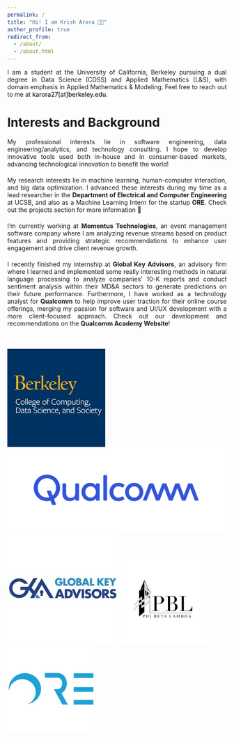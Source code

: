 ```yaml
---
permalink: /
title: "Hi! I am Krish Arora 👋🏼"
author_profile: true
redirect_from: 
  - /about/
  - /about.html
---
```

<div style="text-align: justify; margin-bottom: 20px;">
I am a student at the University of California, Berkeley pursuing a dual degree in Data Science (CDSS) and Applied Mathematics (L&S), with domain emphasis in Applied Mathematics & Modeling. Feel free to reach out to me at 
<a href="mailto:karora27@berkeley.edu" style="text-decoration: none; color: inherit; font-weight: 550;">karora27[at]berkeley.edu</a>.
</div>

Interests and Background
======


<div style="text-align: justify; margin-bottom: 20px;">
    My professional interests lie in software engineering, data engineering/analytics, and technology consulting. I hope to develop innovative tools used both in-house and in consumer-based markets, advancing technological innovation to benefit the world!
</div>

<div style="text-align: justify; margin-bottom: 20px;">
    My research interests lie in machine learning, human-computer interaction, and big data optimization. I advanced these interests during my time as a lead researcher in the <a href="https://www.ece.ucsb.edu/" style="text-decoration: none; color: inherit; font-weight: bold;">Department of Electrical and Computer Engineering</a> at UCSB, and also as a Machine Learning Intern for the startup <a href="https://www.ore.green/" style="text-decoration: none; color: inherit; font-weight: bold;">ORE</a>. Check out the projects section for more information 👀
</div>

<div style="text-align: justify; margin-bottom: 20px;">
    I’m currently working at <a href="https://gomomentus.com/" style="text-decoration: none; color: inherit; font-weight: bold;">Momentus Technologies</a>, an event management software company where I am analyzing revenue streams based on product features and providing strategic recommendations to enhance user engagement and drive client revenue growth.
</div>

<div style="text-align: justify; margin-bottom: 50px;">
    I recently finished my internship at <a href="https://gkadvisors.com/" style="text-decoration: none; color: inherit; font-weight: bold;">Global Key Advisors</a>, an advisory firm where I learned and implemented some really interesting methods in natural language processing to analyze companies' 10-K reports and conduct sentiment analysis within their MD&A sectors to generate predictions on their future performance. Furthermore, I have worked as a technology analyst for <a href="https://qualcomm.com/" style="text-decoration: none; color: inherit; font-weight: bold;">Qualcomm</a> to help improve user traction for their online course offerings, merging my passion for software and UI/UX development with a more client-focused approach. Check out our development and recommendations on the <a href="https://academy.qualcomm.com/" style="text-decoration: none; color: inherit; font-weight: bold;">Qualcomm Academy Website</a>!
</div>


![CDSS](<../files/berk cdss.png>)
<img src="../files/qualcomm.png" alt="Qualcomm" style="width: 500px;"/>
![GKA](../files/gka_no_border.png)
![PBL](<../files/pbl cal.png>)
![ORE](../files/ore.png)
